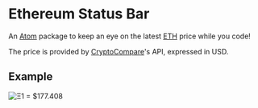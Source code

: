 # Ethereum Status Bar

An [Atom](https://atom.io/) package to keep an eye on the latest [ETH](https://www.ethereum.org/ether) price while you code!

The price is provided by [CryptoCompare](https://www.cryptocompare.com/)'s API, expressed in USD.

## Example

![Ξ1 = $177.408](https://i.imgur.com/CScmxQk.png)
